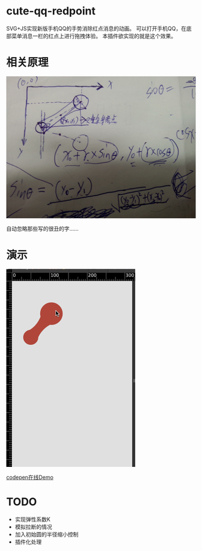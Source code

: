 # cute-qq-redpoint
SVG+JS实现新版手机QQ的手势消除红点消息的动画。
可以打开手机QQ，在底部菜单消息一栏的红点上进行拖拽体验。
本插件欲实现的就是这个效果。

# 相关原理

![Paper](/paper.jpg "草稿")

自动忽略那些写的很丑的字......

# 演示

![图片演示](/preview.gif "图片演示")

[codepen在线Demo](http://codepen.io/qddegtya/details/EapGWK "Demo")

# TODO

  * 实现弹性系数K
  * 模拟拉断的情况
  * 加入初始圆的半径缩小控制
  * 插件化处理
